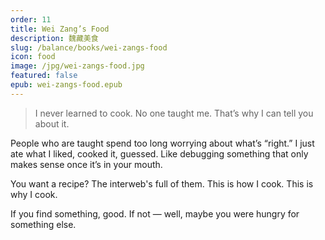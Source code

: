 ```yaml
---
order: 11
title: Wei Zang’s Food
description: 魏藏美食
slug: /balance/books/wei-zangs-food
icon: food
image: /jpg/wei-zangs-food.jpg
featured: false
epub: wei-zangs-food.epub
---
```


> I never learned to cook. No one taught me. That’s why I can tell you about it.

People who are taught spend too long worrying about what’s “right.” I just ate what I liked, cooked it, guessed. Like debugging something that only makes sense once it’s in your mouth.

You want a recipe? The interweb's full of them. This is how I cook. This is why I cook.

If you find something, good. If not — well, maybe you were hungry for something else.
